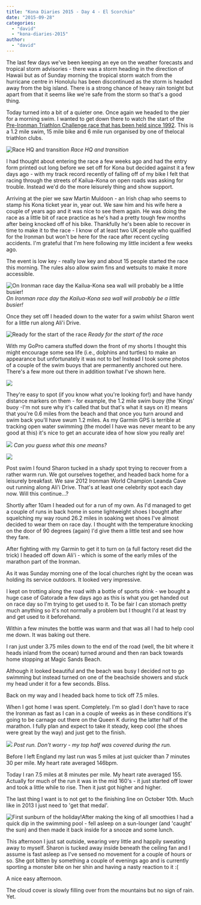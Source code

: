 ```yaml
---
title: "Kona Diaries 2015 - Day 4 - El Scorchio"
date: "2015-09-28"
categories: 
  - "david"
  - "kona-diaries-2015"
author: 
  - "david"
---
```


The last few days we've been keeping an eye on the weather forecasts and tropical storm advisories - there was a storm heading in the direction of Hawaii but as of Sunday morning the tropical storm watch from the hurricane centre in Honolulu has been discontinued as the storm is headed away from the big island. There is a strong chance of heavy rain tonight but apart from that it seems like we're safe from the storm so that's a good thing.

Today turned into a bit of a quieter one. Once again we headed to the pier for a morning swim. I wanted to get down there to watch the start of the [Pre-Ironman Triathlon Challenge race that has been held since 1992](http://www.teammangoraces.com/09_pre_ironman_triathlon.html). This is a 1.2 mile swim, 15 mile bike and 6 mile run organised by one of thelocal triathlon clubs.

![Race HQ and transition](/images/2015/20150927-0012800.jpg) 
*Race HQ and transition*

I had thought about entering the race a few weeks ago and had the entry form printed out long before we set off for Kona but decided against it a few days ago - with my track record recently of falling off of my bike I felt that racing through the streets of Kailua-Kona on open roads was asking for trouble. Instead we'd do the more leisurely thing and show support.

Arriving at the pier we saw Martin Muldoon - an Irish chap who seems to stamp his Kona ticket year in, year out. We saw him and his wife here a couple of years ago and it was nice to see them again. He was doing the race as a little bit of race practice as he's had a pretty tough few months after being knocked off of his bike. Thankfully he's been able to recover in time to make it to the race - I know of at least two UK people who qualified for the Ironman but won't be here for the race after recent cycling accidents. I'm grateful that I'm here following my little incident a few weeks ago.

The event is low key - really low key and about 15 people started the race this morning. The rules also allow swim fins and wetsuits to make it more accessible.

![On Ironman race day the Kailua-Kona sea wall will probably be a little busier!](/images/2015/20150927-0022833.jpg) 
*On Ironman race day the Kailua-Kona sea wall will probably be a little busier!*

Once they set off I headed down to the water for a swim whilst Sharon went for a little run along Ali'i Drive.

![Ready for the start of the race](/images/2015/20150927-0072889.jpg) 
*Ready for the start of the race*

With my GoPro camera stuffed down the front of my shorts I thought this might encourage some sea life (i.e., dolphins and turtles) to make an appearance but unfortunately it was not to be! Instead I took some photos of a couple of the swim buoys that are permanently anchored out here. There's a few more out there in addition towhat I've shown here.

![](/images/2015/20150927-0092956.jpg)

They're easy to spot (if you know what you're looking for!) and have handy distance markers on them - for example, the 1.2 mile swim buoy (the 'Kings' buoy -I'm not sure why it's called that but that's what it says on it) means that you're 0.6 miles from the beach and that once you turn around and swim back you'll have swum 1.2 miles. As my Garmin GPS is terrible at tracking open water swimming (the model I have was never meant to be any good at this) it's nice to get an accurate idea of how slow you really are!

![](/images/2015/20150927-0102978.jpg) 
*Can you guess what this one means?*

![](/images/2015/20150927-0102989.jpg)

Post swim I found Sharon tucked in a shady spot trying to recover from a rather warm run. We got ourselves together, and headed back home for a leisurely breakfast. We saw 2012 Ironman World Champion Leanda Cave out running along Ali'i Drive. That's at least one celebrity spot each day now. Will this continue...?

Shortly after 10am I headed out for a run of my own. As I'd managed to get a couple of runs in back home in some lightweight shoes I bought after squelching my way round 26.2 miles in soaking wet shoes I've almost decided to wear them on race day. I thought with the temperature knocking on the door of 90 degrees (again) I'd give them a little test and see how they fare.

After fighting with my Garmin to get it to turn on (a full factory reset did the trick) I headed off down Ali'i - which is some of the early miles of the marathon part of the Ironman.

As it was Sunday morning one of the local churches right by the ocean was holding its service outdoors. It looked very impressive.

I kept on trotting along the road with a bottle of sports drink - we bought a huge case of Gatorade a few days ago as this is what you get handed out on race day so I'm trying to get used to it. To be fair I can stomach pretty much anything so it's not normally a problem but I thought I'd at least try and get used to it beforehand.

Within a few minutes the bottle was warm and that was all I had to help cool me down. It was baking out there.

I ran just under 3.75 miles down to the end of the road (well, the bit where it heads inland from the ocean) turned around and then ran back towards home stopping at Magic Sands Beach.

Although it looked beautiful and the beach was busy I decided not to go swimming but instead turned on one of the beachside showers and stuck my head under it for a few seconds. Bliss.

Back on my way and I headed back home to tick off 7.5 miles.

When I got home I was spent. Completely. I'm so glad I don't have to race the Ironman as fast as I can in a couple of weeks as in these conditions it's going to be carnage out there on the Queen K during the latter half of the marathon. I fully plan and expect to take it steady, keep cool (the shoes were great by the way) and just get to the finish.

![](/images/2015/20150927-1432-598x800.jpg) 
*Post run. Don't worry - my top half was covered during the run.*

Before I left England my last run was 5 miles at just quicker than 7 minutes 30 per mile. My heart rate averaged 146bpm.

Today I ran 7.5 miles at 8 minutes per mile. My heart rate averaged 155. Actually for much of the run it was in the mid 160's - it just started off lower and took a little while to rise. Then it just got higher and higher.

The last thing I want is to not get to the finishing line on October 10th. Much like in 2013 I just need to 'get that medal'.

![First sunburn of the holiday!](/images/2015/20150927-7408-e1443457915842.jpg)After making the king of all smoothies I had a quick dip in the swimming pool - fell asleep on a sun-lounger (and 'caught' the sun) and then made it back inside for a snooze and some lunch.

This afternoon I just sat outside, wearing very little and happily sweating away to myself. Sharon is tucked away inside beneath the ceiling fan and I assume is fast asleep as I've sensed no movement for a couple of hours or so. She got bitten by something a couple of evenings ago and is currently sporting a monster bite on her shin and having a nasty reaction to it :(

A nice easy afternoon.

The cloud cover is slowly filling over from the mountains but no sign of rain. Yet.
